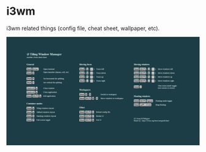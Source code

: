# i3wm
i3wm related things (config file, cheat sheet, wallpaper, etc).

![i3wm_cheatsheet](https://github.com/jmbalaguer/i3wm/blob/main/jmb_i3wm_cheatsheet.png?raw=true) 

